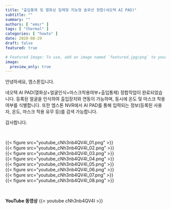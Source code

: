 ```yaml
---
title: "출입통제 및 열화상 일체형 지능형 솔루션 정합(네오텍 AI PAD)"
subtitle: ""
summary: ""
authors: [ "emsr" ]
tags: [ "thermal" ]
categories: [ "howto" ]
date: 2020-08-29
draft: false
featured: true

# Featured Image: To use, add an image named `featured.jpg/png` to your page's folder.
image:
  preview_only: true
---
```


안녕하세요, 엠스톤입니다.

네오텍 AI PAD(열화상+얼굴인식+마스크착용여부+출입통제) 정합작업이 완료되었습니다.
등록된 얼굴을 인식하여 출입장치와 연동이 가능하며, 동시에 온도 및 마스크 착용 여부를 식별합니다.
또한 엠스톤 NVR에서 AI PAD를 통해 입력되는 정보(등록된 사용자, 온도, 마스크 착용 유무 등)를 검색 가능합니다.

감사합니다.

&nbsp;

<div class="container"><div class="row no-gutters">
<div class="col-sm-6">{{< figure src="youtube_cNh3nb4QV4I_01.png" >}}</div>
<div class="col-sm-6">{{< figure src="youtube_cNh3nb4QV4I_02.png" >}}</div>
<div class="col-sm-6">{{< figure src="youtube_cNh3nb4QV4I_03.png" >}}</div>
<div class="col-sm-6">{{< figure src="youtube_cNh3nb4QV4I_04.png" >}}</div>
<div class="col-sm-6">{{< figure src="youtube_cNh3nb4QV4I_05.png" >}}</div>
<div class="col-sm-6">{{< figure src="youtube_cNh3nb4QV4I_06.png" >}}</div>
<div class="col-sm-6">{{< figure src="youtube_cNh3nb4QV4I_07.png" >}}</div>
<div class="col-sm-6">{{< figure src="youtube_cNh3nb4QV4I_08.png" >}}</div>
</div></div>

&nbsp;

**YouTube 동영상**
{{< youtube cNh3nb4QV4I >}}